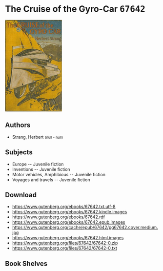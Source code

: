 # The Cruise of the Gyro-Car <kbd>67642</kbd>

![](./cover.medium.jpg "")

## Authors


 - Strang, Herbert <small>(null - null)</small>

## Subjects


 - Europe -- Juvenile fiction
 - Inventions -- Juvenile fiction
 - Motor vehicles, Amphibious -- Juvenile fiction
 - Voyages and travels -- Juvenile fiction

## Download


 - https://www.gutenberg.org/ebooks/67642.txt.utf-8
 - https://www.gutenberg.org/ebooks/67642.kindle.images
 - https://www.gutenberg.org/ebooks/67642.rdf
 - https://www.gutenberg.org/ebooks/67642.epub.images
 - https://www.gutenberg.org/cache/epub/67642/pg67642.cover.medium.jpg
 - https://www.gutenberg.org/ebooks/67642.html.images
 - https://www.gutenberg.org/files/67642/67642-0.zip
 - https://www.gutenberg.org/files/67642/67642-0.txt

## Book Shelves


